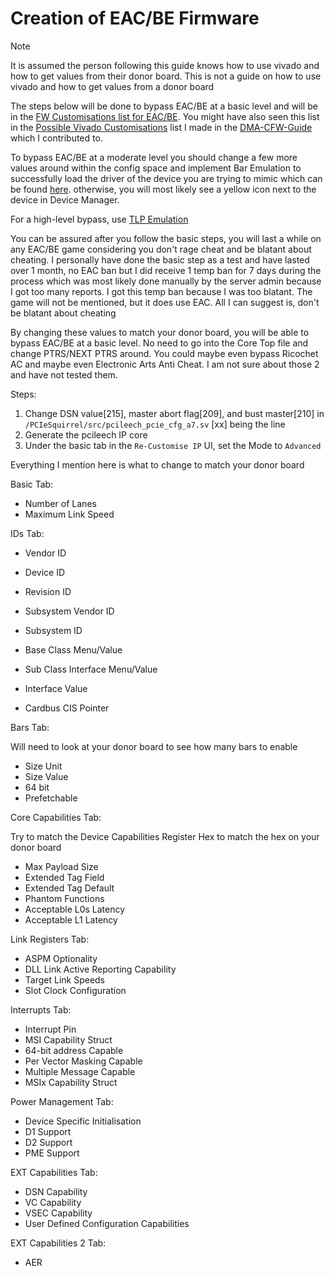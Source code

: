 # Creation of EAC/BE Firmware

> [!NOTE]
> It is assumed the person following this guide knows how to use vivado and how to get values from their donor board. This is not a guide on how to use vivado and how to get values from a donor board

The steps below will be done to bypass EAC/BE at a basic level and will be in the [FW Customisations list for EAC/BE](https://github.com/Rakeshmonkee/DMA/blob/main/EAC-BE%20FW%20Creation/EAC-BE%20FW%20Customisations). You might have also seen this list in the [Possible Vivado Customisations](https://github.com/Silverr12/DMA-CFW-Guide/blob/main/Possible%20Vivado%20Customisations.md) list I made in the [DMA-CFW-Guide](https://github.com/Silverr12/DMA-CFW-Guide/tree/main) which I contributed to. 

To bypass EAC/BE at a moderate level you should change a few more values around within the config space and implement Bar Emulation to successfully load the driver of the device you are trying to mimic which can be found [here](https://github.com/Rakeshmonkee/DMA/tree/main/Bar%20Emulation). otherwise, you will most likely see a yellow icon next to the device in Device Manager.

For a high-level bypass, use [TLP Emulation](https://github.com/Rakeshmonkee/DMA/tree/main/TLP%20Emulation)

You can be assured after you follow the basic steps, you will last a while on any EAC/BE game considering you don't rage cheat and be blatant about cheating. I personally have done the basic step as a test and have lasted over 1 month, no EAC ban but I did receive 1 temp ban for 7 days during the process which was most likely done manually by the server admin because I got too many reports. I got this temp ban because I was too blatant. The game will not be mentioned, but it does use EAC. All I can suggest is, don't be blatant about cheating

By changing these values to match your donor board, you will be able to bypass EAC/BE at a basic level. No need to go into the Core Top file and change PTRS/NEXT PTRS around. You could maybe even bypass Ricochet AC and maybe even Electronic Arts Anti Cheat. I am not sure about those 2 and have not tested them.

Steps:
1. Change DSN value[215], master abort flag[209], and bust master[210] in `/PCIeSquirrel/src/pcileech_pcie_cfg_a7.sv` [xx] being the line
2. Generate the pcileech IP core
3. Under the basic tab in the `Re-Customise IP` UI, set the Mode to `Advanced`

Everything I mention here is what to change to match your donor board

Basic Tab:
- Number of Lanes
- Maximum Link Speed

IDs Tab:
- Vendor ID
- Device ID
- Revision ID
- Subsystem Vendor ID
- Subsystem ID

- Base Class Menu/Value
- Sub Class Interface Menu/Value
- Interface Value
- Cardbus CIS Pointer

Bars Tab:

Will need to look at your donor board to see how many bars to enable
- Size Unit
- Size Value
- 64 bit
- Prefetchable

Core Capabilities Tab:

Try to match the Device Capabilities Register Hex to match the hex on your donor board
- Max Payload Size
- Extended Tag Field
- Extended Tag Default
- Phantom Functions
- Acceptable L0s Latency
- Acceptable L1 Latency

Link Registers Tab:
- ASPM Optionality
- DLL Link Active Reporting Capability
- Target Link Speeds
- Slot Clock Configuration

Interrupts Tab:
- Interrupt Pin
- MSI Capability Struct
- 64-bit address Capable
- Per Vector Masking Capable
- Multiple Message Capable
- MSIx Capability Struct

Power Management Tab:
- Device Specific Initialisation
- D1 Support
- D2 Support
- PME Support

EXT Capabilities Tab:
- DSN Capability
- VC Capability
- VSEC Capability
- User Defined Configuration Capabilities

EXT Capabilities 2 Tab:
- AER
